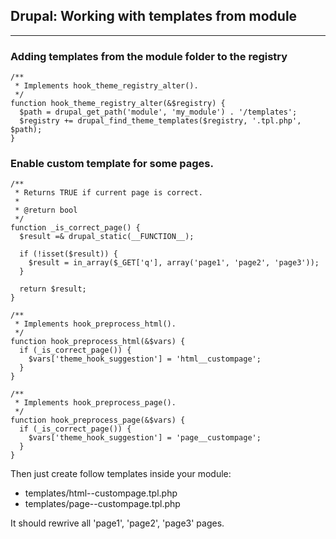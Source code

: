 ## Drupal: Working with templates from module
- - -
### Adding templates from the module folder to the registry

    /**
     * Implements hook_theme_registry_alter().
     */
    function hook_theme_registry_alter(&$registry) {
      $path = drupal_get_path('module', 'my_module') . '/templates';
      $registry += drupal_find_theme_templates($registry, '.tpl.php', $path);
    }

### Enable custom template for some pages.

    /**
     * Returns TRUE if current page is correct.
     *
     * @return bool
     */
    function _is_correct_page() {
      $result =& drupal_static(__FUNCTION__);
    
      if (!isset($result)) {
        $result = in_array($_GET['q'], array('page1', 'page2', 'page3'));
      }
    
      return $result;
    }
    
    /**
     * Implements hook_preprocess_html().
     */
    function hook_preprocess_html(&$vars) {
      if (_is_correct_page()) {
        $vars['theme_hook_suggestion'] = 'html__custompage';
      }
    }
    
    /**
     * Implements hook_preprocess_page().
     */
    function hook_preprocess_page(&$vars) {
      if (_is_correct_page()) {
        $vars['theme_hook_suggestion'] = 'page__custompage';
      }
    }
    
Then just create follow templates inside your module:
* templates/html--custompage.tpl.php
* templates/page--custompage.tpl.php
 
It should rewrive all 'page1', 'page2', 'page3' pages.
